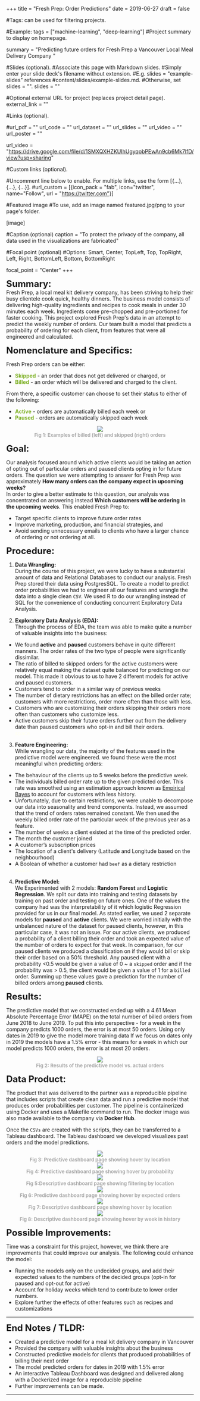 +++
title = "Fresh Prep: Order Predictions"
date = 2019-06-27
draft = false

#Tags: can be used for filtering projects.

#Example: tags = ["machine-learning", "deep-learning"]
#Project summary to display on homepage.

summary = "Predicting future orders for Fresh Prep a Vancouver Local Meal Delivery Company "

#Slides (optional).
#Associate this page with Markdown slides.
#Simply enter your slide deck's filename without extension.
#E.g. slides = "example-slides" references
#content/slides/example-slides.md.
#Otherwise, set slides = "".
slides = ""

#Optional external URL for project (replaces project detail page).
external_link = ""

#Links (optional).

#url_pdf = "" url_code = "" url_dataset = "" url_slides = "" url_video = "" url_poster = ""

url_video = "https://drive.google.com/file/d/1SMXQXHZKUIhUgyqobPEwAn9cb6Mk7lfD/view?usp=sharing"

#Custom links (optional).

#Uncomment line below to enable. For multiple links, use the form [{...}, {...}, {...}].
#url_custom = [{icon_pack = "fab", icon="twitter", name="Follow", url = "https://twitter.com"}]

#Featured image
#To use, add an image named featured.jpg/png to your page's folder.

[image]

#Caption (optional)
caption = "To protect the privacy of the company, all data used in the visualizations are fabricated"

#Focal point (optional)
#Options: Smart, Center, TopLeft, Top, TopRight, Left, Right, BottomLeft, Bottom, BottomRight

focal_point = "Center"
+++

<font size="5"> **Summary:**</font>    
Fresh Prep, a local meal kit delivery company, has been striving to help their busy clientele cook quick, healthy dinners. The business model consists of delivering high-quality ingredients and recipes to cook meals in under 30 minutes each week. Ingredients come pre-chopped and pre-portioned for faster cooking. This project explored Fresh Prep's data in an attempt to predict the weekly number of orders. Our team built a model that predicts a probability of ordering for each client, from features that were all engineered and calculated. 

<font size="5"> **Nomenclature and Specifics:**</font>    

Fresh Prep orders can be either:  

- <font color="#7db024"> **Skipped** </font>  - an order that does not get delivered or charged, or    
- <font color="#7db024"> **Billed** </font> - an order which will be delivered and charged to the client.       

From there, a specific customer can choose to set their status to either of the following:  

- <font color="#7db024"> **Active** </font> - orders are automatically billed each week or    
- <font color="#7db024"> **Paused** </font> - orders are automatically skipped each week    

<center><img src="orders.jpg"></center>
  <center><font size="2" color="#A9A9A9"><strong> Fig 1: Examples of billed (left) and skipped (right) orders </strong></font></center>

<font size="5"> **Goal:**</font>     

Our analysis focused around which active clients would be taking an action of opting out of particular orders and paused clients opting in for future orders. 
The question we were attempting to answer for Fresh Prep was approximately **How many orders can the company expect in upcoming weeks?**   
In order to give a better estimate to this question, our analysis was concentrated on answering instead **Which customers will be ordering in the upcoming weeks**. 
This enabled Fresh Prep to:

* Target specific clients to improve future order rates
* Improve marketing, production, and financial strategies, and
* Avoid sending unnecessary emails to clients who have a larger chance of ordering or not ordering at all. 


<font size="5"> **Procedure:**</font>  

1. **Data Wrangling:**  
  During the course of this project, we were lucky to have a substantial amount of data and Relational Databases to conduct our analysis. Fresh Prep stored their data using PostgresSQL. To create a model to predict order probabilities we had to engineer all our features and wrangle the data into a single clean `CSV`. We used R to do our wrangling instead of SQL for the convenience of conducting concurrent Exploratory Data Analysis. 

2. **Exploratory Data Analysis (EDA):**  
  Through the process of EDA, the team was able to make quite a number of valuable insights into the business: 

  * We found **active** and **paused** customers behave in quite different manners. The order rates of the two type of people were significantly dissimilar. 
  * The ratio of billed to skipped orders for the active customers were relatively equal making the dataset quite balanced for predicting on our model. This made it obvious to us to have 2 different models for active and paused customers. 
  * Customers tend to order in a similar way of previous weeks
  * The number of dietary restrictions has an effect on the billed order rate; customers with more restrictions, order more often than those with less.
  * Customers who are customizing their orders skipping their orders more often than customers who customize less. 
  * Active customers skip their future orders further out from the delivery date than paused customers who opt-in and bill their orders.    
<font color=#fffff> space </font> 

3. **Feature Engineering:**  
  While wrangling our data, the majority of the features used in the predictive model were engineered. we found these were the most meaningful when predicting orders: 
  * The behaviour of the clients up to 5 weeks before the predictive week. 
  * The individuals billed order rate up to the given predicted order. This rate was smoothed using an estimation approach known as [Empirical Bayes](http://varianceexplained.org/r/empirical_bayes_baseball/) to account for customers with less history. 
  * Unfortunately, due to certain restrictions, we were unable to decompose our data into seasonality and trend components. Instead, we assumed that the trend of orders rates remained constant. We then used the weekly billed order rate of the particular week of the previous year as a feature. 
  * The number of weeks a client existed at the time of the predicted order. 
  * The month the customer joined 
  * A customer’s subscription prices
  * The location of a client's delivery (Latitude and Longitude based on the neighbourhood)
  * A Boolean of whether a customer had `beef` as a dietary restriction   
<font color=#fffff> space </font> 

4. **Predictive Model:**  
  We Experimented with 2 models: **Random Forest** and **Logistic Regression**. We split our data into training and testing datasets by training on past order and testing on future ones.  One of the values the company had was the interpretability of it which logistic Regression provided for us in our final model. As stated earlier, we used 2 separate models for **paused** and **active** clients. We were worried initially with the unbalanced nature of the dataset for paused clients, however, in this particular case, it was not an issue. For our active clients, we produced a probability of a client billing their order and took an expected value of the number of orders to expect for that week. In comparison, for our paused clients we produced a classification on if they would bill or skip their order based on a 50% threshold. Any paused client with a probability <0.5 would be given a value of 0 ~ a `skipped` order and if the probability was > 0.5, the client would be given a value of 1 for a `billed` order.  Summing up these values gave a prediction for the number of billed orders among **paused** clients. 


<font size="5"> **Results:**</font>  

The predictive model that we constructed ended up with a 4.61 Mean Absolute Percentage Error (MAPE) on the total number of billed orders from June 2018 to June 2019. 
To put this into perspective - for a week in the company predicts 1000 orders, the error is at most 50 orders. 
Using only dates in 2019 to give the model more training data 
If we focus on dates only in 2019 the models have a 1.5% error - this means for a week in which our model predicts 1000 orders, the error is at most 20 orders.

<center><img src="results.png"></center>
  <center><font size="2" color="#A9A9A9"><strong> Fig 2: Results of the predictive model vs. actual orders </strong></font></center>


<font size="5"> **Data Product:**</font>  

The product that was delivered to the partner was a reproducible pipeline that includes scripts that create clean data and run a predictive model that produces order probabilities per customer.
The pipeline is containerized using Docker and uses a Makefile command to run. The docker image was also made available to the company via **Docker Hub**. 

Once the `CSVs` are created with the scripts, they can be transferred to a Tableau dashboard. 
The Tableau dashboard we developed visualizes past orders and the model predictions. 

<center><img src="dash1.png"></center>
  <center><font size="2" color="#A9A9A9"><strong> Fig 3: Predictive dashboard page showing hover by location  </strong></font></center>

<center><img src="dash2.png"></center>
  <center><font size="2" color="#A9A9A9"><strong> Fig 4: Predictive dashboard page showing hover by probability </strong></font></center>
  
<center><img src="dash3.png"></center>
  <center><font size="2" color="#A9A9A9"><strong> Fig 5:Descriptive dashboard page showing filtering by location </strong></font></center>

<center><img src="dash4.png"></center>
  <center><font size="2" color="#A9A9A9"><strong> Fig 6: Predictive dashboard page showing hover by expected orders </strong></font></center>

<center><img src="dash6.png"></center>
  <center><font size="2" color="#A9A9A9"><strong> Fig 7: Descriptive dashboard page showing hover by location  </strong></font></center>
  
  <center><img src="dash7.png"></center>
  <center><font size="2" color="#A9A9A9"><strong> Fig 8: Descriptive dashboard page showing hover by week in history  </strong></font></center>

<font size="5"> **Possible Improvements:**</font>      

Time was a constraint for this project, however, we think there are improvements that could improve our analysis. The following could enhance the model:

* Running the models only on the undecided groups, and add their expected values to the numbers of the decided groups (opt-in for paused and opt-out for active)
* Account for holiday weeks which tend to contribute to lower order numbers. 
* Explore further the effects of other features such as recipes and customizations 

---

<font size="5"> **End Notes / TLDR:**</font>      

* Created a predictive model for a meal kit delivery company in Vancouver
* Provided the company with valuable insights about the business
* Constructed predictive models for clients that produced probabilities of billing their next order
* The model predicted orders for dates in 2019 with 1.5% error 
* An interactive Tableau Dashboard was designed and delivered along with a Dockerized image for a reproducible pipeline
* Further improvements can be made.   

---
